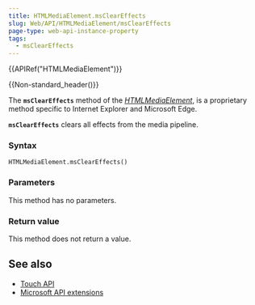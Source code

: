 ```yaml
---
title: HTMLMediaElement.msClearEffects
slug: Web/API/HTMLMediaElement/msClearEffects
page-type: web-api-instance-property
tags:
  - msClearEffects
---
```


{{APIRef("HTMLMediaElement")}}

{{Non-standard_header()}}

The **`msClearEffects`** method of the [_HTMLMediaElement_](/en-US/docs/Web/API/HTMLMediaElement), is a proprietary method specific to Internet Explorer and Microsoft Edge.

**`msClearEffects`** clears all effects from the media pipeline.

### Syntax

```js-nolint
HTMLMediaElement.msClearEffects()
```

### Parameters

This method has no parameters.

### Return value

This method does not return a value.

## See also

- [Touch API](/en-US/docs/Web/API/Touch)
- [Microsoft API extensions](/en-US/docs/Web/API/Microsoft_Extensions)
